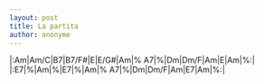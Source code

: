 ```yaml
---
layout: post
title: La partita
author: anonyme
---
```


<canvas class="chords">|:Am|Am/C|B7|B7/F#|E|E/G#|Am|%
A7|%|Dm|Dm/F|Am|E|Am|%:|
|:E7|%|Am|%|E7|%|Am|%
A7|%|Dm|Dm/F|Am|E7|Am|%:|</canvas>





